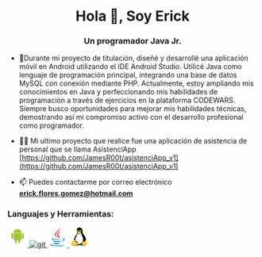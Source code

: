 <h1 align="center">Hola 👋, Soy Erick</h1>
<h3 align="center">Un programador Java Jr.</h3>

- 🔭Durante mi proyecto de titulación, diseñé y desarrollé una aplicación móvil en Android utilizando el IDE Android Studio. Utilicé Java como lenguaje de programación principal, integrando una base de datos MySQL con conexión mediante PHP. Actualmente, estoy ampliando mis conocimientos en Java y perfeccionando mis habilidades de programación a través de ejercicios en la plataforma CODEWARS. Siempre busco oportunidades para mejorar mis habilidades técnicas, demostrando así mi compromiso activo con el desarrollo profesional como programador.

- 👨‍💻 Mi ultimo proyecto que realice fue una aplicación de asistencia de personal que se llama AsistenciApp [https://github.com/JamesR00t/asistenciApp_v1](https://github.com/JamesR00t/asistenciApp_v1)

- 📫 Puedes contactarme por correo electrónico **erick.flores.gomez@hotmail.com**


<p align="left">
</p>

<h3 align="left">Languajes y Herramientas:</h3>
<p align="left"> <a href="https://developer.android.com" target="_blank" rel="noreferrer"> <img src="https://raw.githubusercontent.com/devicons/devicon/master/icons/android/android-original-wordmark.svg" alt="android" width="40" height="40"/> </a> <a href="https://git-scm.com/" target="_blank" rel="noreferrer"> <img src="https://www.vectorlogo.zone/logos/git-scm/git-scm-icon.svg" alt="git" width="40" height="40"/> </a> <a href="https://www.java.com" target="_blank" rel="noreferrer"> <img src="https://raw.githubusercontent.com/devicons/devicon/master/icons/java/java-original.svg" alt="java" width="40" height="40"/> </a> <a href="https://www.linux.org/" target="_blank" rel="noreferrer"> <img src="https://raw.githubusercontent.com/devicons/devicon/master/icons/linux/linux-original.svg" alt="linux" width="40" height="40"/> </a> </p>


